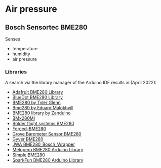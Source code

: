 # Air pressure


## Bosch Sensortec BME280

Senses
- temperature
- humidity
- air pressure


### Libraries

A search via the library manager of the Arduino IDE results in (April 2022):

- [Adafruit BME280 Library](https://github.com/adafruit/Adafruit_BME280_Library)
- [BlueDot BME280 Library](https://github.com/BlueDot-Arduino/BlueDot_BME280)
- [BME280 by Tyler Glenn](https://github.com/finitespace/BME280)
- [Bme280 by Eduard Malokhvill](https://github.com/malokhvii-eduard/arduino-bme280)
- [BME280 library by Zanduino](https://github.com/Zanduino/BME280)
- [BMx280MI](https://bitbucket.org/christandlg/bmx280mi/src/master/)
- [Bolder flight systems BME280](https://github.com/bolderflight/bme280)
- [Forced-BME280](https://github.com/JVKran/Forced-BME280)
- [Grove Barometer Sensor BME280](https://github.com/Seeed-Studio/Grove_BME280)
- [Gyver BME280](https://github.com/GyverLibs/GyverBME280)
- [JWA BME280_Bosch_Wrapper](https://github.com/janw-cz/JWA_BME280)
- [Melopero BME280 Arduino Library](https://github.com/melopero/Melopero_BME280_Arduino_Library)
- [Simple BME280](https://gitlab.com/riva-lab/SimpleBME280)
- [SparkFun BME280 Arduino Library](https://github.com/sparkfun/SparkFun_BME280_Arduino_Library)

